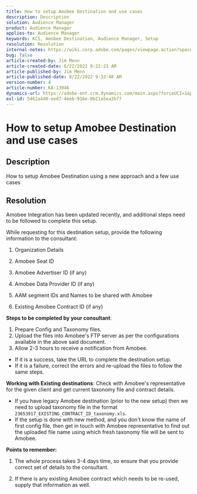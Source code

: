 ```yaml
---
title: How to setup Amobee Destination and use cases
description: Description
solution: Audience Manager
product: Audience Manager
applies-to: Audience Manager
keywords: KCS, Amobee Destination, Audience Manager, Setup
resolution: Resolution
internal-notes: https://wiki.corp.adobe.com/pages/viewpage.action?spaceKey=MCPI&title=Turn+Amobee+-+AAM+Destination
bug: false
article-created-by: Jim Menn
article-created-date: 8/22/2022 9:22:23 AM
article-published-by: Jim Menn
article-published-date: 8/22/2022 9:33:48 AM
version-number: 4
article-number: KA-13946
dynamics-url: https://adobe-ent.crm.dynamics.com/main.aspx?forceUCI=1&pagetype=entityrecord&etn=knowledgearticle&id=99f519ec-fb21-ed11-b83e-0022480866ad
exl-id: 5462a4d0-eed7-4eeb-916e-0b21a5ea2b77
---
```

# How to setup Amobee Destination and use cases

## Description


How to setup Amobee Destination using a new approach and a few use cases


## Resolution


Amobee Integration has been updated recently, and additional steps need to be followed to complete this setup.

While requesting for this destination setup, provide the following information to the consultant:

1. Organization Details

2. Amobee Seat ID

3. Amobee Advertiser ID (if any)

4. Amobee Data Provider ID (if any)

5. AAM segment IDs and Names to be shared with Amobee

6. Existing Amobee Contract ID (if any)

<b>Steps to be completed by your consultant</b>:

1. Prepare Config and Taxonomy files.
2. Upload the files into Amobee's FTP server as per the configurations available in the above said document.
3. Allow 2-3 hours to receive a notification from Amobee.


- If it is a success, take the URL to complete the destination setup.
- If it is a failure, correct the errors and re-upload the files to follow the same steps.


<b>Working with Existing destinations</b>: Check with Amobee's representative for the given client and get current taxonomy file and contract details.

- If you have legacy Amobee destination (prior to the new setup) then we need to upload taxonomy file in the format `23653917_EXISTING_CONTRACT_ID_taxonomy.xls`.
- If the setup is done with new method, and you don't know the name of first config file, then get in touch with Amobee representative to find out the uploaded file name using which fresh taxonomy file will be sent to Amobee.


<b>Points to remember:</b>

1. The whole process takes 3-4 days time, so ensure that you provide correct set of details to the consultant.

2. If there is any existing Amobee contract which needs to be re-used, supply that information as well.
